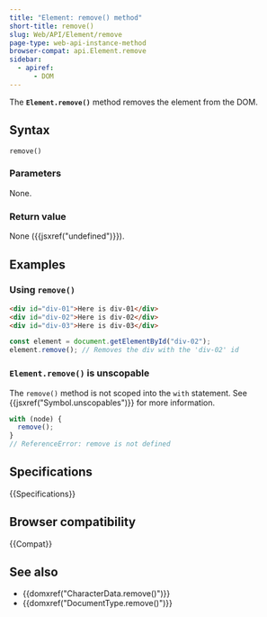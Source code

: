 ```yaml
---
title: "Element: remove() method"
short-title: remove()
slug: Web/API/Element/remove
page-type: web-api-instance-method
browser-compat: api.Element.remove
sidebar:
  - apiref:
      - DOM
---
```


The **`Element.remove()`** method removes the element from the DOM.

## Syntax

```js-nolint
remove()
```

### Parameters

None.

### Return value

None ({{jsxref("undefined")}}).

## Examples

### Using `remove()`

```html
<div id="div-01">Here is div-01</div>
<div id="div-02">Here is div-02</div>
<div id="div-03">Here is div-03</div>
```

```js
const element = document.getElementById("div-02");
element.remove(); // Removes the div with the 'div-02' id
```

### `Element.remove()` is unscopable

The `remove()` method is not scoped into the `with` statement.
See {{jsxref("Symbol.unscopables")}} for more information.

```js
with (node) {
  remove();
}
// ReferenceError: remove is not defined
```

## Specifications

{{Specifications}}

## Browser compatibility

{{Compat}}

## See also

- {{domxref("CharacterData.remove()")}}
- {{domxref("DocumentType.remove()")}}
